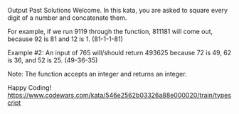
Output
Past Solutions
Welcome. In this kata, you are asked to square every digit of a number and concatenate them.

For example, if we run 9119 through the function, 811181 will come out, because 92 is 81 and 12 is 1. (81-1-1-81)

Example #2: An input of 765 will/should return 493625 because 72 is 49, 62 is 36, and 52 is 25. (49-36-35)

Note: The function accepts an integer and returns an integer.

Happy Coding!
https://www.codewars.com/kata/546e2562b03326a88e000020/train/typescript
